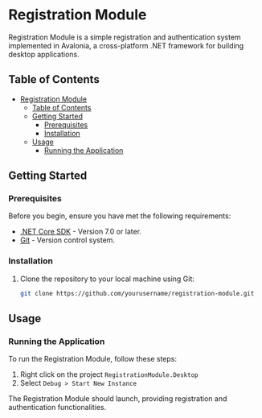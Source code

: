 # Registration Module

Registration Module is a simple registration and authentication system implemented in Avalonia, a cross-platform .NET framework for building desktop applications.

## Table of Contents
- [Registration Module](#registration-module)
  - [Table of Contents](#table-of-contents)
  - [Getting Started](#getting-started)
    - [Prerequisites](#prerequisites)
    - [Installation](#installation)
  - [Usage](#usage)
    - [Running the Application](#running-the-application)

## Getting Started

### Prerequisites
Before you begin, ensure you have met the following requirements:
- [.NET Core SDK](https://dotnet.microsoft.com/download) - Version 7.0 or later.
- [Git](https://git-scm.com/) - Version control system.

### Installation
1. Clone the repository to your local machine using Git:
   ```bash
   git clone https://github.com/yourusername/registration-module.git
   ```

## Usage

### Running the Application
To run the Registration Module, follow these steps:

1. Right click on the project `RegistrationModule.Desktop`
2. Select `Debug > Start New Instance`

The Registration Module should launch, providing registration and authentication functionalities.